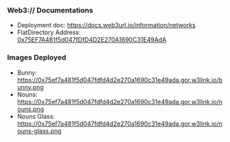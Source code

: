 ### Web3:// Documentations
- Deployment doc: https://docs.web3url.io/information/networks
- FlatDirectory Address: [0x75EF7A481f5d047fDfD4D2E270A1690C31E49AdA](https://goerli.etherscan.io/address/0x75EF7A481f5d047fDfD4D2E270A1690C31E49AdA)

### Images Deployed
- Bunny: https://0x75ef7a481f5d047fdfd4d2e270a1690c31e49ada.gor.w3link.io/bunny.png
- Nouns: https://0x75ef7a481f5d047fdfd4d2e270a1690c31e49ada.gor.w3link.io/nouns.png
- Nouns Glass: https://0x75ef7a481f5d047fdfd4d2e270a1690c31e49ada.gor.w3link.io/nouns-glass.png